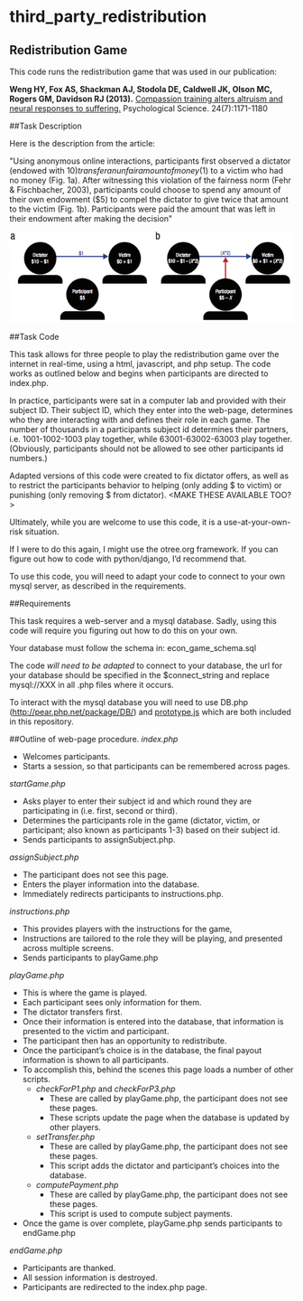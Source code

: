 # third_party_redistribution

Redistribution Game
-------------------

This code runs the redistribution game that was used in our publication:

**Weng HY, Fox AS, Shackman AJ, Stodola DE, Caldwell JK, Olson MC, Rogers GM, Davidson RJ (2013).**  [Compassion training alters altruism and neural responses to suffering.](http://www.bi.wisc.edu/~fox/publications/Weng_PsychScience_2013.pdf) Psychological Science. 24(7):1171-1180 


##Task Description

Here is the description from the article:

"Using anonymous online interactions, participants first observed a dictator (endowed with $10) transfer an unfair amount of money ($1) to a victim who had no money (Fig. 1a). After witnessing this violation of the fairness norm (Fehr & Fischbacher, 2003), participants could choose to spend any amount of their own endowment ($5) to compel the dictator to give twice that amount to the victim (Fig. 1b). Participants were paid the amount that was left in their endowment after making the decision"


![Third-Party Redistribution Schematic - Fig 1b](/schematic.png?raw=true "Third-Party Redistribution Schematic - Fig 1b")



##Task Code

This task allows for three people to play the redistribution game over the internet in real-time, using a html, javascript, and php setup. The code works as outlined below and begins when participants are directed to index.php.

In practice, participants were sat in a computer lab and provided with their subject ID. Their subject ID, which they enter into the web-page, determines who they are interacting with and defines their role in each game. The number of thousands in a participants subject id determines their partners, i.e. 1001-1002-1003 play together, while 63001-63002-63003 play together. (Obviously, participants should not be allowed to see other participants id numbers.)

Adapted versions of this code were created to fix dictator offers, as well as to restrict the participants behavior to helping (only adding $ to victim) or punishing (only removing $ from dictator). <MAKE THESE AVAILABLE TOO?>

Ultimately, while you are welcome to use this code, it is a use-at-your-own-risk situation. 

If I were to do this again, I might use the otree.org framework. If you can figure out how to code with python/django, I’d recommend that. 

To use this code, you will need to adapt your code to connect to your own mysql server, as described in the requirements. 


##Requirements

This task requires a web-server and a mysql database. Sadly, using this code will require you figuring out how to do this on your own. 

Your database must follow the schema in: econ\_game\_schema.sql

The code _will need to be adapted_ to connect to your database, the url for your database should be specified in the $connect\_string and replace mysql://XXX in all .php files where it occurs. 

To interact with the mysql database you will need to use DB.php (http://pear.php.net/package/DB/) and [prototype.js](http://prototypejs.org/) which are both included in this repository. 


##Outline of web-page procedure.
_index.php_
- Welcomes participants.
- Starts a session, so that participants can be remembered across pages.


_startGame.php_
- Asks player to enter their subject id and which round they are participating in (i.e. first, second or third). 
- Determines the participants role in the game (dictator, victim, or participant; also known as participants 1-3) based on their subject id.
- Sends participants to assignSubject.php.

_assignSubject.php_
- The participant does not see this page. 
- Enters the player information into the database. 
- Immediately redirects participants to instructions.php.

_instructions.php_
- This provides players with the instructions for the game,
- Instructions are tailored to the role they will be playing, and presented across multiple screens. 
- Sends participants to playGame.php

_playGame.php_
- This is where the game is played. 
- Each participant sees only information for them. 
- The dictator transfers first.
- Once their information is entered into the database, that information is presented to the victim and participant. 
- The participant then has an opportunity to redistribute. 
- Once the participant’s choice is in the database, the final payout information is shown to all participants. 
- To accomplish this, behind the scenes this page loads a number of other scripts. 
    - _checkForP1.php_ and _checkForP3.php_
        - These are called by playGame.php, the participant does not see these pages.
        - These scripts update the page when the database is updated by other players.
    - _setTransfer.php_
        - These are called by playGame.php, the participant does not see these pages.
        - This script adds the dictator and participant’s choices into the database. 
    - _computePayment.php_
        - These are called by playGame.php, the participant does not see these pages.
        - This script is used to compute subject payments.
- Once the game is over complete, playGame.php sends participants to endGame.php

_endGame.php_
- Participants are thanked.
- All session information is destroyed.
- Participants are redirected to the index.php page. 


